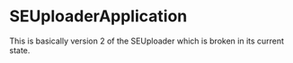 SEUploaderApplication
=====================

This is basically version 2 of the SEUploader which is broken in its current state.
